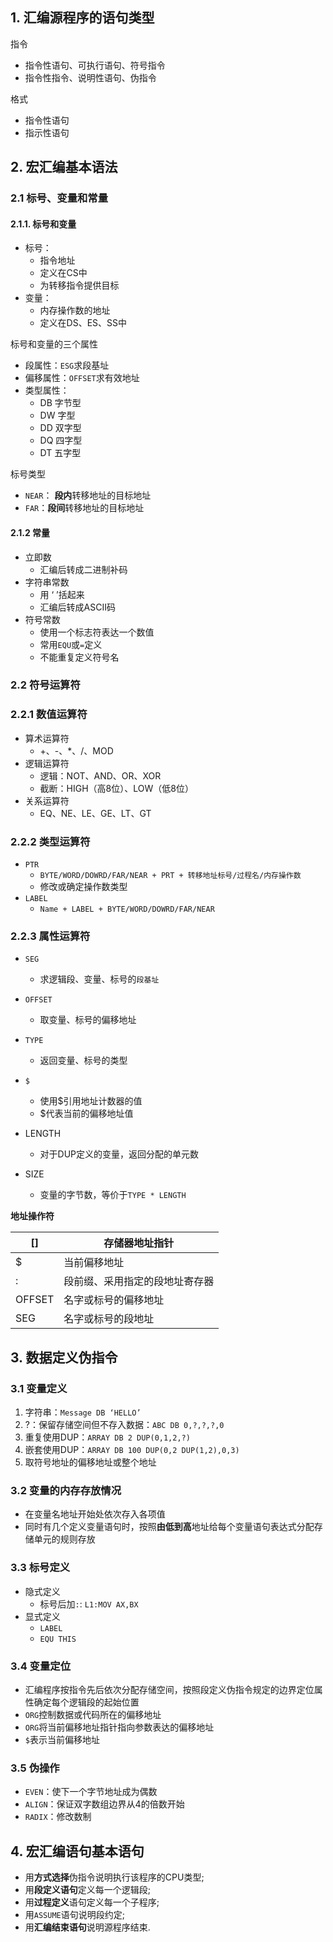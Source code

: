 ## 1. 汇编源程序的语句类型

指令

- 指令性语句、可执行语句、符号指令
- 指令性指令、说明性语句、伪指令

格式

- 指令性语句
- 指示性语句



## 2. 宏汇编基本语法

### 2.1 标号、变量和常量

#### 2.1.1. 标号和变量

- 标号：
  - 指令地址
  - 定义在CS中
  - 为转移指令提供目标
- 变量：
  - 内存操作数的地址
  - 定义在DS、ES、SS中

标号和变量的三个属性

- 段属性：`ESG`求段基址
- 偏移属性：`OFFSET`求有效地址
- 类型属性：
  - DB 字节型
  - DW 字型
  - DD 双字型
  - DQ 四字型
  - DT 五字型

标号类型

- `NEAR`： **段内**转移地址的目标地址
- `FAR`：**段间**转移地址的目标地址

#### 2.1.2 常量

- 立即数
  - 汇编后转成二进制补码
- 字符串常数
  - 用 ‘ ’括起来
  - 汇编后转成ASCII码
- 符号常数
  - 使用一个标志符表达一个数值
  - 常用`EQU`或`=`定义
  - 不能重复定义符号名

### 2.2 符号运算符

### 2.2.1 数值运算符

- 算术运算符
  - +、-、*、/、MOD
- 逻辑运算符
  - 逻辑：NOT、AND、OR、XOR
  - 截断：HIGH（高8位）、LOW（低8位）
- 关系运算符
  - EQ、NE、LE、GE、LT、GT

### 2.2.2 类型运算符

- `PTR`
  - `BYTE/WORD/DOWRD/FAR/NEAR + PRT + 转移地址标号/过程名/内存操作数`
  - 修改或确定操作数类型
- `LABEL`
  - `Name + LABEL + BYTE/WORD/DOWRD/FAR/NEAR`



### 2.2.3 属性运算符

- `SEG`

  - 求逻辑段、变量、标号的`段基址`
- `OFFSET`

  - 取变量、标号的偏移地址
- `TYPE`

  - 返回变量、标号的类型
- `$`
  - 使用$引用地址计数器的值
  - $代表当前的偏移地址值
- LENGTH
  - 对于DUP定义的变量，返回分配的单元数
- SIZE
  - 变量的字节数，等价于`TYPE * LENGTH`



**地址操作符**

| []     | 存储器地址指针                 |
| ------ | ------------------------------ |
| $      | 当前偏移地址                   |
| :      | 段前缀、采用指定的段地址寄存器 |
| OFFSET | 名字或标号的偏移地址           |
| SEG    | 名字或标号的段地址             |



## 3. 数据定义伪指令

### 3.1 变量定义

1. 字符串：`Message DB ‘HELLO’`
2. ?：保留存储空间但不存入数据：`ABC DB 0,?,?,?,0`
3. 重复使用DUP：`ARRAY DB 2 DUP(0,1,2,?)`
4. 嵌套使用DUP：`ARRAY DB 100 DUP(0,2 DUP(1,2),0,3)`
5. 取符号地址的偏移地址或整个地址

### 3.2 变量的内存存放情况

- 在变量名地址开始处依次存入各项值
- 同时有几个定义变量语句时，按照**由低到高**地址给每个变量语句表达式分配存储单元的规则存放

### 3.3 标号定义

- 隐式定义
  - 标号后加`:`: `L1:MOV AX,BX`
- 显式定义
  - `LABEL`
  - `EQU THIS`

### 3.4 变量定位

- 汇编程序按指令先后依次分配存储空间，按照段定义伪指令规定的边界定位属性确定每个逻辑段的起始位置
- `ORG`控制数据或代码所在的偏移地址
- `ORG`将当前偏移地址指针指向参数表达的偏移地址
- `$`表示当前偏移地址

### 3.5 伪操作

- `EVEN`：使下一个字节地址成为偶数
- `ALIGN`：保证双字数组边界从4的倍数开始
- `RADIX`：修改数制

## 

## 4. 宏汇编语句基本语句

- 用**方式选择**伪指令说明执行该程序的CPU类型;
- 用**段定义语句**定义每一个逻辑段;
- 用**过程定义**语句定义每一个子程序;
- 用`ASSUME`语句说明段约定;
- 用**汇编结束语句**说明源程序结束.










